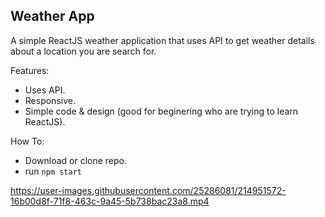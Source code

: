 ## Weather App
A simple ReactJS weather application that uses API to get weather details about a location you are search for.

Features:
- Uses API.
- Responsive.
- Simple code & design (good for beginering who are trying to learn ReactJS).

How To:
- Download or clone repo.
- run `npm start`



https://user-images.githubusercontent.com/25286081/214951572-16b00d8f-71f8-463c-9a45-5b738bac23a8.mp4

